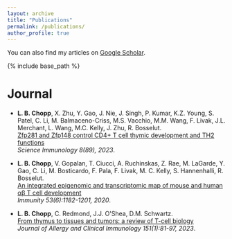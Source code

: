 ```yaml
---
layout: archive
title: "Publications"
permalink: /publications/
author_profile: true
---
```


  You can also find my articles on [Google Scholar](https://scholar.google.com/citations?user=bn5yoRgAAAAJ&hl=en).
  
{% include base_path %}

<b>Journal</b>
======
*  <b>L. B. Chopp</b>, X. Zhu, Y. Gao, J. Nie, J. Singh, P. Kumar, K.Z. Young, S. Patel, C. Li, M. Balmaceno-Criss, M.S. Vacchio, M.M. Wang, F. Livak, J.L. Merchant, L. Wang, M.C. Kelly, J. Zhu, R. Bosselut.  <br>[Zfp281 and Zfp148 control CD4+ T cell thymic development and TH2 functions](https://www.science.org/doi/abs/10.1126/sciimmunol.adi9066)<br><em> Science Immunology 8(89), 2023</em>.

*  <b>L. B. Chopp</b>, V. Gopalan, T. Ciucci, A. Ruchinskas, Z. Rae, M. LaGarde, Y. Gao, C. Li, M. Bosticardo, F. Pala, F. Livak, M. C. Kelly, S. Hannenhalli, R. Bosselut.  <br>[An integrated epigenomic and transcriptomic map of mouse and human αβ T cell development](https://www.cell.com/immunity/pdf/S1074-7613(20)30465-9.pdf)<br><em> Immunity 53(6):1182-1201, 2020</em>.

*  <b>L. B. Chopp</b>, C. Redmond, J.J. O'Shea, D.M. Schwartz.  <br>[From thymus to tissues and tumors: a review of T-cell biology](https://www.sciencedirect.com/science/article/abs/pii/S0091674922013781)<br><em> Journal of Allergy and Clinical Immunology 151(1):81-97, 2023</em>.
